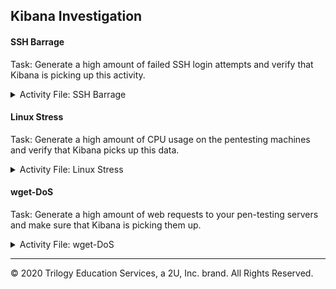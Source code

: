 ## Kibana Investigation

#### SSH Barrage

Task: Generate a high amount of failed SSH login attempts and verify that Kibana is picking up this activity.

<details>
<summary> Activity File: SSH Barrage </summary>

---

We can easily do this by trying to SSH to a web machine from our jump box directly without using the Ansible container. 

1. Start by logging into your jump-box. 

2.  Run the failed SSH command in a loop to generate failed login log entries.

        - while :; do ssh -T ansible@10.0.0.5; done
    
  ![sshjustoneserver](https://user-images.githubusercontent.com/77551247/123014694-c80f5280-d394-11eb-866c-6ba1a6179fde.PNG)


3. Search through the logs in Kibana to locate your generated failed login attempts.

![Log Stream Live - SSH Fail](https://user-images.githubusercontent.com/77551247/123014105-829e5580-d393-11eb-808d-78121c9ec405.PNG)

        
**Bonus**: Create a nested loop that generates SSH login attempts across all three of your VM's:
        
        - while :; do ssh -T ansible@10.0.0.5 | ssh -T ansible@10.0.0.6 | ssh -T ansible@10.0.0.10; done
         
![SSHfailloginloop](https://user-images.githubusercontent.com/77551247/123013886-0dcb1b80-d393-11eb-84e2-e2fe3df17065.png)


          


</details>

#### Linux Stress

Task: Generate a high amount of CPU usage on the pentesting machines and verify that Kibana picks up this data.

<details>

<summary> Activity File: Linux Stress </summary>

---

#### Notes

1. From your jump box, start up your Ansible container and attach to it.

2. SSH from your Ansible container to one of your WebVM's.

3. Run `sudo apt install stress` to install the stress program.

4. Run `sudo stress --cpu 1` and allow `stress` to run for a few minutes. 
![web1stress](https://user-images.githubusercontent.com/77551247/123016094-de6add80-d397-11eb-971b-115104d81860.PNG)

5. View the Metrics page for that VM in Kibana.  What indicates that CPU usage increased?
        
  - Here are the results for Webserver1:
    ![Stress snapshot](https://user-images.githubusercontent.com/77551247/123015652-d8283180-d396-11eb-9d65-b353fe469538.PNG)


6. Run the `stress` program on all three of your VMs and take screenshots of the data generated on the Metrics page of Kibana.

  - Here are the results for Webserver2:
    ![Stress snapshot_Webserver2](https://user-images.githubusercontent.com/77551247/123015813-39500500-d397-11eb-8655-e2ed461b3656.PNG)

  - Here are the results for Webserver3:
    ![Stress snaptshot _Webserver3](https://user-images.githubusercontent.com/77551247/123015848-4b31a800-d397-11eb-9f62-cb4ac63affa8.PNG)

        
</details>


#### wget-DoS


Task: Generate a high amount of web requests to your pen-testing servers and make sure that Kibana is picking them up.

<details>

<summary> Activity File: wget-DoS </summary>

---

The Metrics section for a single VM will show Load and Network Traffic data. 

We can generate abnormal data to view by creating a DoS web attack. The command-line program `wget` can do this easily.

`wget` will download a file from any web server. Use man pages for more info on `wget`.

1. Log into your jump box.

2. Run `wget ip.of.web.vm`.

        ```bash
        sysadmin@Jump-Box-Provisioner:~$ wget 10.0.0.5
        --2020-05-08 15:44:00--  http://10.0.0.5/
        Connecting to 10.0.0.5:80... connected.
        HTTP request sent, awaiting response... 302 Found
        Location: login.php [following]
        --2020-05-08 15:44:00--  http://10.0.0.5/login.php
        Reusing existing connection to 10.0.0.5:80.
        HTTP request sent, awaiting response... 200 OK
        Length: 1523 (1.5K) [text/html]
        Saving to: index.html

        index.html            100%[=======================>]   1.49K  --.-KB/s    in 0s      

        2020-05-08 15:44:00 (179 MB/s) - index.html saved [1523/1523]
        ```

3. Run `ls` to view the file you downloaded from your web VM to your jump box. 

        ```bash
        sysadmin@Jump-Box-Provisioner:~$ ls
        index.html
        ```

4. Run the `wget` command in a loop to generate many web requests.

        - You can use a bash `for` or `while` loop, directly on the command line, just as you did with the SSH command.

5. Open the Metrics page for the web machine you attacked and answer the following questions:
        
        - Which of the VM metrics were affected the most from this traffic?

**Bonus**: Notice that your `wget` loop creates a lot of duplicate files on your jump box.

-  Write a command to delete _all_ of these files at once.

-  Find a way to run the `wget` command without generating these extra files.
                
        - Look up the flag options for `wget` and find the flag that lets you choose a location to save the file it downloads. 
                
        - Save that file to the Linux directory known as the "void" or the directory that doesn't save anything.

**Bonus**: Write a nested loop that sends your `wget` command to all three of your web VMs over and over.

</details>


---

© 2020 Trilogy Education Services, a 2U, Inc. brand. All Rights Reserved.  

